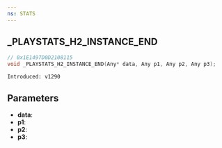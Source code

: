 ```yaml
---
ns: STATS
---
```

## _PLAYSTATS_H2_INSTANCE_END

```c
// 0x1E1497D0D2108115
void _PLAYSTATS_H2_INSTANCE_END(Any* data, Any p1, Any p2, Any p3);
```

```
Introduced: v1290
```

## Parameters
* **data**:
* **p1**:
* **p2**:
* **p3**:

